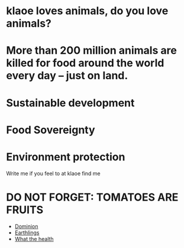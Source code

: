 
# klaoe loves animals, do you love animals?

# More than 200 million animals are killed for food around the world every day – just on land.


# Sustainable development
# Food Sovereignty
# Environment protection

Write me if you feel to at klaoe find me


# DO NOT FORGET: TOMATOES ARE FRUITS


- [Dominion](https://www.dominionmovement.com "Dominion")
- [Earthlings](https://vimeo.com/209647801 "Earthlings")
- [What the health](https://vimeo.com/ondemand/whatthehealth)

